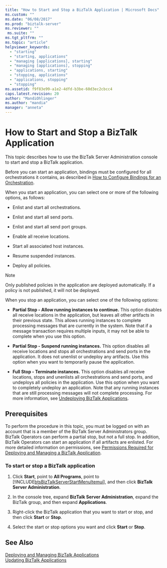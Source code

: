 ```yaml
---
title: "How to Start and Stop a BizTalk Application | Microsoft Docs"
ms.custom: ""
ms.date: "06/08/2017"
ms.prod: "biztalk-server"
ms.reviewer: ""
 ms.suite: ""
ms.tgt_pltfrm: ""
ms.topic: "article"
helpviewer_keywords: 
  - "starting"
  - "starting, applications"
  - "managing [applications], starting"
  - "managing [applications], stopping"
  - "applications, starting"
  - "stopping, applications"
  - "applications, stopping"
  - "stopping"
ms.assetid: f9f83e99-a1e2-4dfd-b3be-60d3ec2cbcc4
caps.latest.revision: 20
author: "MandiOhlinger"
ms.author: "mandia"
manager: "anneta"
---
```

# How to Start and Stop a BizTalk Application
This topic describes how to use the BizTalk Server Administration console to start and stop a BizTalk application.  
  
 Before you can start an application, bindings must be configured for all orchestrations it contains, as described in [How to Configure Bindings for an Orchestration](../core/how-to-configure-bindings-for-an-orchestration.md).  
  
 When you start an application, you can select one or more of the following options, as follows:  
  
-   Enlist and start all orchestrations.  
  
-   Enlist and start all send ports.  
  
-   Enlist and start all send port groups.  
  
-   Enable all receive locations.  
  
-   Start all associated host instances.  
  
-   Resume suspended instances.  
  
-   Deploy all policies.  
  
> [!NOTE]
>  Only published policies in the application are deployed automatically. If a policy is not published, it will not be deployed.  
  
 When you stop an application, you can select one of the following options:  
  
-   **Partial Stop - Allow running instances to continue.** This option disables all receive locations in the application, but leaves all other artifacts in their previous state. This allows running instances to complete processing messages that are currently in the system. Note that if a message transaction requires multiple inputs, it may not be able to complete when you use this option.  
  
-   **Partial Stop - Suspend running instances.** This option disables all receive locations and stops all orchestrations and send ports in the application. It does not unenlist or undeploy any artifacts. Use this option when you want to temporarily pause the application.  
  
-   **Full Stop - Terminate instances.** This option disables all receive locations, stops and unenlists all orchestrations and send ports, and undeploys all policies in the application. Use this option when you want to completely undeploy an application. Note that any running instances that are still processing messages will not complete processing. For more information, see [Undeploying BizTalk Applications](../core/undeploying-biztalk-applications.md).  
  
## Prerequisites  
 To perform the procedure in this topic, you must be logged on with an account that is a member of the BizTalk Server Administrators group. BizTalk Operators can perform a partial stop, but not a full stop. In addition, BizTalk Operators can start an application if all artifacts are enlisted. For more detailed information on permissions, see [Permissions Required for Deploying and Managing a BizTalk Application](../core/permissions-required-for-deploying-and-managing-a-biztalk-application.md).  
  
### To start or stop a BizTalk application  
  
1.  Click **Start**, point to **All Programs**, point to [!INCLUDE[btsBizTalkServerStartMenuItemui](../includes/btsbiztalkserverstartmenuitemui-md.md)], and then click **BizTalk Server Administration**.  
  
2.  In the console tree, expand **BizTalk Server Administration**, expand the BizTalk group, and then expand **Applications**.  
  
3.  Right-click the BizTalk application that you want to start or stop, and then click **Start** or **Stop**.  
  
4.  Select the start or stop options you want and click **Start** or **Stop**.  
  
## See Also  
 [Deploying and Managing BizTalk Applications](../core/deploying-and-managing-biztalk-applications.md)   
 [Updating BizTalk Applications](../core/updating-biztalk-applications.md)